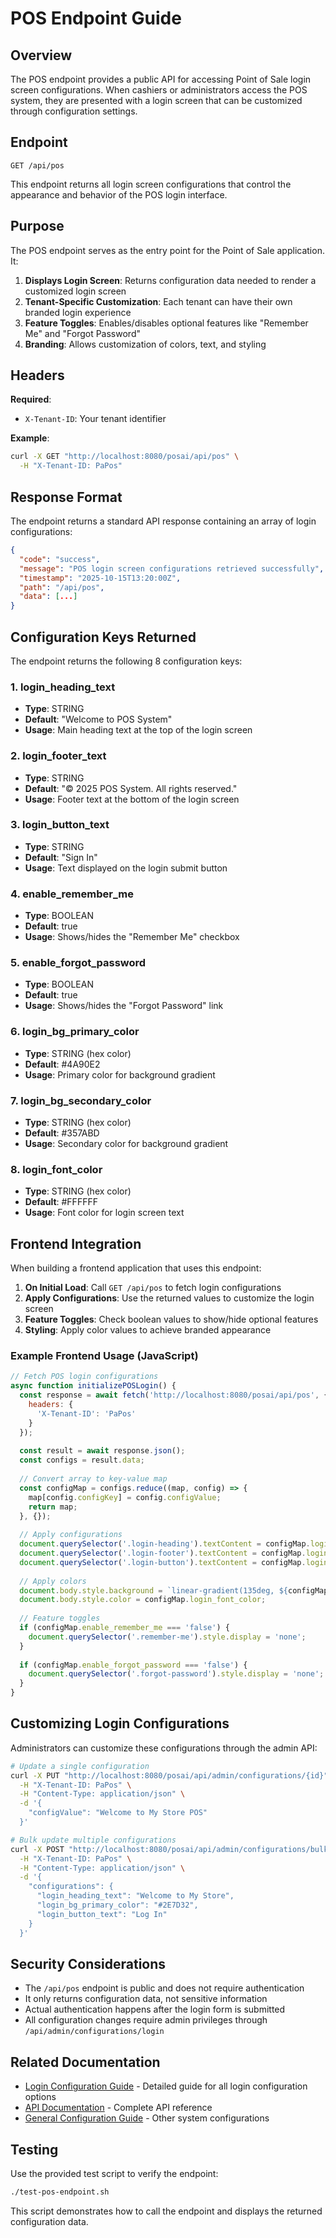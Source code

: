 # POS Endpoint Guide

## Overview

The POS endpoint provides a public API for accessing Point of Sale login screen configurations. When cashiers or administrators access the POS system, they are presented with a login screen that can be customized through configuration settings.

## Endpoint

```http
GET /api/pos
```

This endpoint returns all login screen configurations that control the appearance and behavior of the POS login interface.

## Purpose

The POS endpoint serves as the entry point for the Point of Sale application. It:

1. **Displays Login Screen**: Returns configuration data needed to render a customized login screen
2. **Tenant-Specific Customization**: Each tenant can have their own branded login experience
3. **Feature Toggles**: Enables/disables optional features like "Remember Me" and "Forgot Password"
4. **Branding**: Allows customization of colors, text, and styling

## Headers

**Required**:
- `X-Tenant-ID`: Your tenant identifier

**Example**:
```bash
curl -X GET "http://localhost:8080/posai/api/pos" \
  -H "X-Tenant-ID: PaPos"
```

## Response Format

The endpoint returns a standard API response containing an array of login configurations:

```json
{
  "code": "success",
  "message": "POS login screen configurations retrieved successfully",
  "timestamp": "2025-10-15T13:20:00Z",
  "path": "/api/pos",
  "data": [...]
}
```

## Configuration Keys Returned

The endpoint returns the following 8 configuration keys:

### 1. login_heading_text
- **Type**: STRING
- **Default**: "Welcome to POS System"
- **Usage**: Main heading text at the top of the login screen

### 2. login_footer_text
- **Type**: STRING
- **Default**: "© 2025 POS System. All rights reserved."
- **Usage**: Footer text at the bottom of the login screen

### 3. login_button_text
- **Type**: STRING
- **Default**: "Sign In"
- **Usage**: Text displayed on the login submit button

### 4. enable_remember_me
- **Type**: BOOLEAN
- **Default**: true
- **Usage**: Shows/hides the "Remember Me" checkbox

### 5. enable_forgot_password
- **Type**: BOOLEAN
- **Default**: true
- **Usage**: Shows/hides the "Forgot Password" link

### 6. login_bg_primary_color
- **Type**: STRING (hex color)
- **Default**: #4A90E2
- **Usage**: Primary color for background gradient

### 7. login_bg_secondary_color
- **Type**: STRING (hex color)
- **Default**: #357ABD
- **Usage**: Secondary color for background gradient

### 8. login_font_color
- **Type**: STRING (hex color)
- **Default**: #FFFFFF
- **Usage**: Font color for login screen text

## Frontend Integration

When building a frontend application that uses this endpoint:

1. **On Initial Load**: Call `GET /api/pos` to fetch login configurations
2. **Apply Configurations**: Use the returned values to customize the login screen
3. **Feature Toggles**: Check boolean values to show/hide optional features
4. **Styling**: Apply color values to achieve branded appearance

### Example Frontend Usage (JavaScript)

```javascript
// Fetch POS login configurations
async function initializePOSLogin() {
  const response = await fetch('http://localhost:8080/posai/api/pos', {
    headers: {
      'X-Tenant-ID': 'PaPos'
    }
  });
  
  const result = await response.json();
  const configs = result.data;
  
  // Convert array to key-value map
  const configMap = configs.reduce((map, config) => {
    map[config.configKey] = config.configValue;
    return map;
  }, {});
  
  // Apply configurations
  document.querySelector('.login-heading').textContent = configMap.login_heading_text;
  document.querySelector('.login-footer').textContent = configMap.login_footer_text;
  document.querySelector('.login-button').textContent = configMap.login_button_text;
  
  // Apply colors
  document.body.style.background = `linear-gradient(135deg, ${configMap.login_bg_primary_color}, ${configMap.login_bg_secondary_color})`;
  document.body.style.color = configMap.login_font_color;
  
  // Feature toggles
  if (configMap.enable_remember_me === 'false') {
    document.querySelector('.remember-me').style.display = 'none';
  }
  
  if (configMap.enable_forgot_password === 'false') {
    document.querySelector('.forgot-password').style.display = 'none';
  }
}
```

## Customizing Login Configurations

Administrators can customize these configurations through the admin API:

```bash
# Update a single configuration
curl -X PUT "http://localhost:8080/posai/api/admin/configurations/{id}" \
  -H "X-Tenant-ID: PaPos" \
  -H "Content-Type: application/json" \
  -d '{
    "configValue": "Welcome to My Store POS"
  }'

# Bulk update multiple configurations
curl -X POST "http://localhost:8080/posai/api/admin/configurations/bulk-update?category=LOGIN" \
  -H "X-Tenant-ID: PaPos" \
  -H "Content-Type: application/json" \
  -d '{
    "configurations": {
      "login_heading_text": "Welcome to My Store",
      "login_bg_primary_color": "#2E7D32",
      "login_button_text": "Log In"
    }
  }'
```

## Security Considerations

- The `/api/pos` endpoint is public and does not require authentication
- It only returns configuration data, not sensitive information
- Actual authentication happens after the login form is submitted
- All configuration changes require admin privileges through `/api/admin/configurations/login`

## Related Documentation

- [Login Configuration Guide](LOGIN_CONFIGURATION_GUIDE.md) - Detailed guide for all login configuration options
- [API Documentation](API_DOCUMENTATION.md) - Complete API reference
- [General Configuration Guide](GENERAL_CONFIGURATION_GUIDE.md) - Other system configurations

## Testing

Use the provided test script to verify the endpoint:

```bash
./test-pos-endpoint.sh
```

This script demonstrates how to call the endpoint and displays the returned configuration data.
